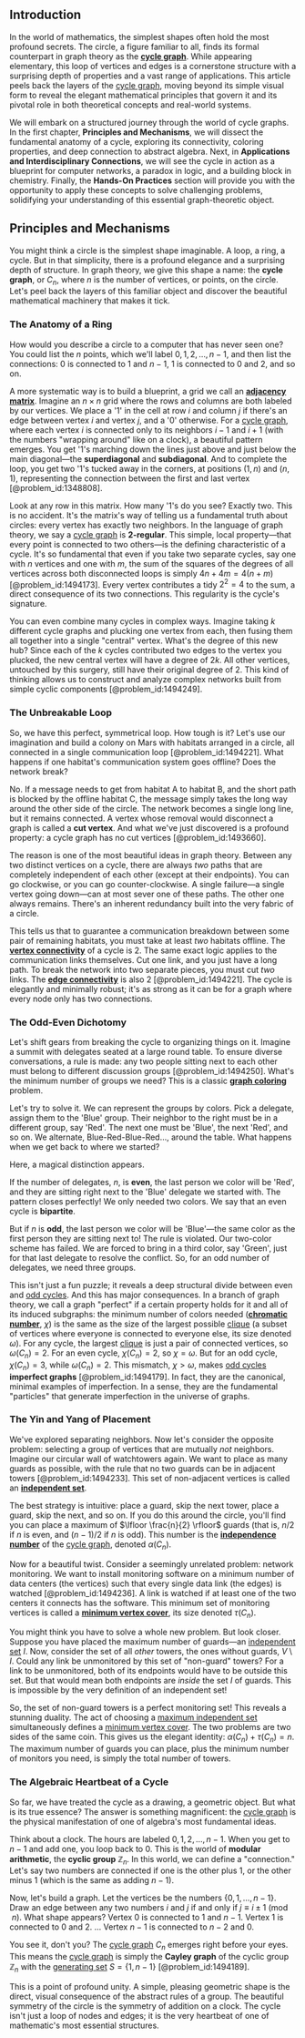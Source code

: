 ## Introduction
In the world of mathematics, the simplest shapes often hold the most profound secrets. The circle, a figure familiar to all, finds its formal counterpart in graph theory as the **[cycle graph](@article_id:273229)**. While appearing elementary, this loop of vertices and edges is a cornerstone structure with a surprising depth of properties and a vast range of applications. This article peels back the layers of the [cycle graph](@article_id:273229), moving beyond its simple visual form to reveal the elegant mathematical principles that govern it and its pivotal role in both theoretical concepts and real-world systems.

We will embark on a structured journey through the world of cycle graphs. In the first chapter, **Principles and Mechanisms**, we will dissect the fundamental anatomy of a cycle, exploring its connectivity, coloring properties, and deep connection to abstract algebra. Next, in **Applications and Interdisciplinary Connections**, we will see the cycle in action as a blueprint for computer networks, a paradox in logic, and a building block in chemistry. Finally, the **Hands-On Practices** section will provide you with the opportunity to apply these concepts to solve challenging problems, solidifying your understanding of this essential graph-theoretic object.

## Principles and Mechanisms

You might think a circle is the simplest shape imaginable. A loop, a ring, a cycle. But in that simplicity, there is a profound elegance and a surprising depth of structure. In graph theory, we give this shape a name: the **cycle graph**, or $C_n$, where $n$ is the number of vertices, or points, on the circle. Let's peel back the layers of this familiar object and discover the beautiful mathematical machinery that makes it tick.

### The Anatomy of a Ring

How would you describe a circle to a computer that has never seen one? You could list the $n$ points, which we'll label $0, 1, 2, \ldots, n-1$, and then list the connections: $0$ is connected to $1$ and $n-1$, $1$ is connected to $0$ and $2$, and so on.

A more systematic way is to build a blueprint, a grid we call an **[adjacency matrix](@article_id:150516)**. Imagine an $n \times n$ grid where the rows and columns are both labeled by our vertices. We place a '1' in the cell at row $i$ and column $j$ if there's an edge between vertex $i$ and vertex $j$, and a '0' otherwise. For a [cycle graph](@article_id:273229), where each vertex $i$ is connected only to its neighbors $i-1$ and $i+1$ (with the numbers "wrapping around" like on a clock), a beautiful pattern emerges. You get '1's marching down the lines just above and just below the main diagonal—the **superdiagonal** and **subdiagonal**. And to complete the loop, you get two '1's tucked away in the corners, at positions $(1, n)$ and $(n, 1)$, representing the connection between the first and last vertex [@problem_id:1348808].

Look at any row in this matrix. How many '1's do you see? Exactly two. This is no accident. It's the matrix's way of telling us a fundamental truth about circles: every vertex has exactly two neighbors. In the language of graph theory, we say a [cycle graph](@article_id:273229) is **2-regular**. This simple, local property—that every point is connected to two others—is the defining characteristic of a cycle. It's so fundamental that even if you take two separate cycles, say one with $n$ vertices and one with $m$, the sum of the squares of the degrees of all vertices across both disconnected loops is simply $4n + 4m = 4(n+m)$ [@problem_id:1494173]. Every vertex contributes a tidy $2^2=4$ to the sum, a direct consequence of its two connections. This regularity is the cycle's signature.

You can even combine many cycles in complex ways. Imagine taking $k$ different cycle graphs and plucking one vertex from each, then fusing them all together into a single "central" vertex. What's the degree of this new hub? Since each of the $k$ cycles contributed two edges to the vertex you plucked, the new central vertex will have a degree of $2k$. All other vertices, untouched by this surgery, still have their original degree of 2. This kind of thinking allows us to construct and analyze complex networks built from simple cyclic components [@problem_id:1494249].

### The Unbreakable Loop

So, we have this perfect, symmetrical loop. How tough is it? Let's use our imagination and build a colony on Mars with habitats arranged in a circle, all connected in a single communication loop [@problem_id:1494221]. What happens if one habitat's communication system goes offline? Does the network break?

No. If a message needs to get from habitat A to habitat B, and the short path is blocked by the offline habitat C, the message simply takes the long way around the other side of the circle. The network becomes a single long line, but it remains connected. A vertex whose removal would disconnect a graph is called a **cut vertex**. And what we've just discovered is a profound property: a cycle graph has no cut vertices [@problem_id:1493660].

The reason is one of the most beautiful ideas in graph theory. Between any two distinct vertices on a cycle, there are always *two* paths that are completely independent of each other (except at their endpoints). You can go clockwise, or you can go counter-clockwise. A single failure—a single vertex going down—can at most sever one of these paths. The other one always remains. There's an inherent redundancy built into the very fabric of a circle.

This tells us that to guarantee a communication breakdown between some pair of remaining habitats, you must take at least *two* habitats offline. The **[vertex connectivity](@article_id:271787)** of a cycle is 2. The same exact logic applies to the communication links themselves. Cut one link, and you just have a long path. To break the network into two separate pieces, you must cut *two* links. The **[edge connectivity](@article_id:268019)** is also 2 [@problem_id:1494221]. The cycle is elegantly and minimally robust; it's as strong as it can be for a graph where every node only has two connections.

### The Odd-Even Dichotomy

Let's shift gears from breaking the cycle to organizing things on it. Imagine a summit with delegates seated at a large round table. To ensure diverse conversations, a rule is made: any two people sitting next to each other must belong to different discussion groups [@problem_id:1494250]. What's the minimum number of groups we need? This is a classic **[graph coloring](@article_id:157567)** problem.

Let's try to solve it. We can represent the groups by colors. Pick a delegate, assign them to the 'Blue' group. Their neighbor to the right must be in a different group, say 'Red'. The next one must be 'Blue', the next 'Red', and so on. We alternate, Blue-Red-Blue-Red..., around the table. What happens when we get back to where we started?

Here, a magical distinction appears.

If the number of delegates, $n$, is **even**, the last person we color will be 'Red', and they are sitting right next to the 'Blue' delegate we started with. The pattern closes perfectly! We only needed two colors. We say that an even cycle is **bipartite**.

But if $n$ is **odd**, the last person we color will be 'Blue'—the same color as the first person they are sitting next to! The rule is violated. Our two-color scheme has failed. We are forced to bring in a third color, say 'Green', just for that last delegate to resolve the conflict. So, for an odd number of delegates, we need three groups.

This isn't just a fun puzzle; it reveals a deep structural divide between even and [odd cycles](@article_id:270793). And this has major consequences. In a branch of graph theory, we call a graph "perfect" if a certain property holds for it and all of its induced subgraphs: the minimum number of colors needed (**[chromatic number](@article_id:273579)**, $\chi$) is the same as the size of the largest possible [clique](@article_id:275496) (a subset of vertices where everyone is connected to everyone else, its size denoted $\omega$). For any cycle, the largest [clique](@article_id:275496) is just a pair of connected vertices, so $\omega(C_n)=2$. For an even cycle, $\chi(C_n)=2$, so $\chi=\omega$. But for an odd cycle, $\chi(C_n)=3$, while $\omega(C_n)=2$. This mismatch, $\chi > \omega$, makes [odd cycles](@article_id:270793) **imperfect graphs** [@problem_id:1494179]. In fact, they are the canonical, minimal examples of imperfection. In a sense, they are the fundamental "particles" that generate imperfection in the universe of graphs.

### The Yin and Yang of Placement

We've explored separating neighbors. Now let's consider the opposite problem: selecting a group of vertices that are mutually *not* neighbors. Imagine our circular wall of watchtowers again. We want to place as many guards as possible, with the rule that no two guards can be in adjacent towers [@problem_id:1494233]. This set of non-adjacent vertices is called an **[independent set](@article_id:264572)**.

The best strategy is intuitive: place a guard, skip the next tower, place a guard, skip the next, and so on. If you do this around the circle, you'll find you can place a maximum of $\lfloor \frac{n}{2} \rfloor$ guards (that is, $n/2$ if $n$ is even, and $(n-1)/2$ if $n$ is odd). This number is the **[independence number](@article_id:260449)** of the [cycle graph](@article_id:273229), denoted $\alpha(C_n)$.

Now for a beautiful twist. Consider a seemingly unrelated problem: network monitoring. We want to install monitoring software on a minimum number of data centers (the vertices) such that every single data link (the edges) is watched [@problem_id:1494236]. A link is watched if at least one of the two centers it connects has the software. This minimum set of monitoring vertices is called a **[minimum vertex cover](@article_id:264825)**, its size denoted $\tau(C_n)$.

You might think you have to solve a whole new problem. But look closer. Suppose you have placed the maximum number of guards—an [independent set](@article_id:264572) $I$. Now, consider the set of all *other* towers, the ones without guards, $V \setminus I$. Could any link be unmonitored by this set of "non-guard" towers? For a link to be unmonitored, both of its endpoints would have to be outside this set. But that would mean both endpoints are *inside* the set $I$ of guards. This is impossible by the very definition of an independent set!

So, the set of non-guard towers is a perfect monitoring set! This reveals a stunning duality. The act of choosing a [maximum independent set](@article_id:273687) simultaneously defines a [minimum vertex cover](@article_id:264825). The two problems are two sides of the same coin. This gives us the elegant identity: $\alpha(C_n) + \tau(C_n) = n$. The maximum number of guards you can place, plus the minimum number of monitors you need, is simply the total number of towers.

### The Algebraic Heartbeat of a Cycle

So far, we have treated the cycle as a drawing, a geometric object. But what is its true essence? The answer is something magnificent: the [cycle graph](@article_id:273229) is the physical manifestation of one of algebra's most fundamental ideas.

Think about a clock. The hours are labeled $0, 1, 2, \ldots, n-1$. When you get to $n-1$ and add one, you loop back to 0. This is the world of **modular arithmetic**, the **cyclic group** $\mathbb{Z}_n$. In this world, we can define a "connection." Let's say two numbers are connected if one is the other plus 1, or the other minus 1 (which is the same as adding $n-1$).

Now, let's build a graph. Let the vertices be the numbers $\{0, 1, \ldots, n-1\}$. Draw an edge between any two numbers $i$ and $j$ if and only if $j \equiv i \pm 1 \pmod n$. What shape appears?
Vertex 0 is connected to 1 and $n-1$.
Vertex 1 is connected to 0 and 2.
...
Vertex $n-1$ is connected to $n-2$ and 0.

You see it, don't you? The [cycle graph](@article_id:273229) $C_n$ emerges right before your eyes. This means the [cycle graph](@article_id:273229) is simply the **Cayley graph** of the cyclic group $\mathbb{Z}_n$ with the [generating set](@article_id:145026) $S = \{1, n-1\}$ [@problem_id:1494189].

This is a point of profound unity. A simple, pleasing geometric shape is the direct, visual consequence of the abstract rules of a group. The beautiful symmetry of the circle is the symmetry of addition on a clock. The cycle isn't just a loop of nodes and edges; it is the very heartbeat of one of mathematic's most essential structures.